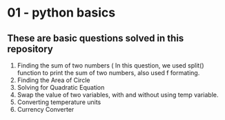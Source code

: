 # 01 - python basics

## These are basic questions solved in this repository 

1. Finding the sum of two numbers ( In this question, we used split() function to print the sum of two numbers, also used f formating.
2. Finding the Area of Circle
3. Solving for Quadratic Equation
4. Swap the value of two variables, with and without using temp variable.
5. Converting temperature units
6. Currency Converter
   
